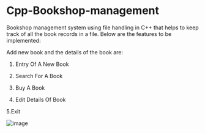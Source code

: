 # Cpp-Bookshop-management
Bookshop management system using file handling in C++ that helps to keep track of all the book records in a file.
Below are the features to be implemented:

Add new book and the details of the book are:

1. Entry Of A New Book

2. Search For A Book

3. Buy A Book

4. Edit Details Of Book

5.Exit

![image](https://user-images.githubusercontent.com/66832143/127040582-2b2c147b-9481-4d6b-afd5-250536981048.png)

